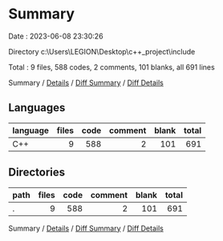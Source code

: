 # Summary

Date : 2023-06-08 23:30:26

Directory c:\\Users\\LEGION\\Desktop\\c++_project\\include

Total : 9 files,  588 codes, 2 comments, 101 blanks, all 691 lines

Summary / [Details](details.md) / [Diff Summary](diff.md) / [Diff Details](diff-details.md)

## Languages
| language | files | code | comment | blank | total |
| :--- | ---: | ---: | ---: | ---: | ---: |
| C++ | 9 | 588 | 2 | 101 | 691 |

## Directories
| path | files | code | comment | blank | total |
| :--- | ---: | ---: | ---: | ---: | ---: |
| . | 9 | 588 | 2 | 101 | 691 |

Summary / [Details](details.md) / [Diff Summary](diff.md) / [Diff Details](diff-details.md)